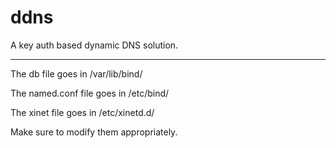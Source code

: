 # ddns

A key auth based dynamic DNS solution.

---

The db file goes in /var/lib/bind/

The named.conf file goes in /etc/bind/

The xinet file goes in /etc/xinetd.d/

Make sure to modify them appropriately.

